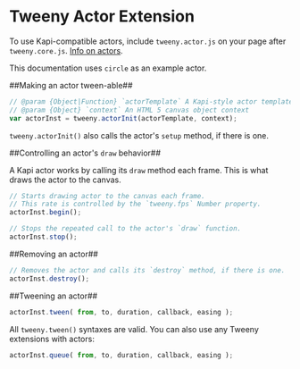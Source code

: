 Tweeny Actor Extension
===

To use Kapi-compatible actors, include `tweeny.actor.js` on your page after `tweeny.core.js`.  [Info on actors](http://jeremyckahn.github.com/kapi/extending.html#actors).

This documentation uses `circle` as an example actor.

##Making an actor tween-able##

````javascript
// @param {Object|Function} `actorTemplate` A Kapi-style actor template
// @param {Object} `context` An HTML 5 canvas object context
var actorInst = tweeny.actorInit(actorTemplate, context);
````

`tweeny.actorInit()` also calls the actor's `setup` method, if there is one.

##Controlling an actor's `draw` behavior##

A Kapi actor works by calling its `draw` method each frame.  This is what draws the actor to the canvas.

````javascript
// Starts drawing actor to the canvas each frame.
// This rate is controlled by the `tweeny.fps` Number property.
actorInst.begin();
````

````javascript
// Stops the repeated call to the actor's `draw` function.
actorInst.stop();
````

##Removing an actor##

````javascript
// Removes the actor and calls its `destroy` method, if there is one.
actorInst.destroy();
````

##Tweening an actor##

````javascript
actorInst.tween( from, to, duration, callback, easing );
````

All `tweeny.tween()` syntaxes are valid.  You can also use any Tweeny extensions with actors:

````javascript
actorInst.queue( from, to, duration, callback, easing );
````